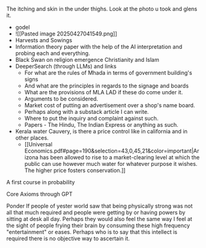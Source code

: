 The itching and skin in the under thighs. Look at the photo u took and glens it.
- godel
- ![[Pasted image 20250427041549.png]]
- Harvests and Sowings
 - Information theory paper with the help of the AI interpretation and probing each and everything.
- Black Swan on religion emergence Christianity and Islam
- DeeperSearch (through LLMs)  and links
	- For what are the rules of Mhada in terms of government building's signs
	- And what are the principles in regards to the signage and boards
	- What are the  provisions of MLA LAD if these do come under it.
	- Arguments to be considered.
	- Market cost of putting an advertisement over a shop's name board.
	- Perhaps along with a substack article I can write.
	- Where to put the inquiry and complaint against such. 
	- Papers - The Hindu, The Indian Express or anything as such.
- Kerala water Cauvery, is there a price control like in california and in other places. 
	- [[Universal Economics.pdf#page=190&selection=43,0,45,21&color=important|Arizona has been allowed to rise to a market-clearing level at which the public can use however much water for whatever purpose it wishes. The higher price fosters conservation.]]


A first course in probability


Core Axioms through GPT



Ponder
	If people of yester world saw that being physically strong was not all that much required and people were getting by or having powers by sitting at desk all day. Perhaps they would also feel the same way I feel at the sight of people frying their brain by consuming these high frequency "entertainment" or eases. Perhaps who is to say that this intellect is required there is no objective way to ascertain it. 